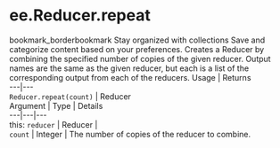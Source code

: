  
#  ee.Reducer.repeat
bookmark_borderbookmark Stay organized with collections  Save and categorize content based on your preferences.
Creates a Reducer by combining the specified number of copies of the given reducer. Output names are the same as the given reducer, but each is a list of the corresponding output from each of the reducers.
Usage | Returns  
---|---  
`Reducer.repeat(count)` | Reducer  
Argument | Type | Details  
---|---|---  
this: `reducer` | Reducer |   
`count` | Integer | The number of copies of the reducer to combine.  
